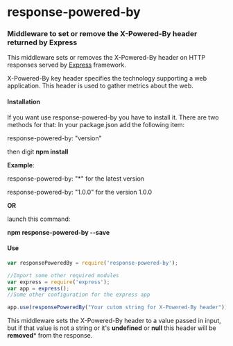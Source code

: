 # response-powered-by
### Middleware to set or remove the X-Powered-By header returned by Express

This middleware sets or removes the X-Powered-By header on HTTP responses served by [Express](http://expressjs.com/) framework.

X-Powered-By key header specifies the technology supporting a web application. This header is used to gather metrics about the web.

#### Installation
If you want use response-powered-by you have to install it. There are two methods for that:
In your package.json add the following item: 

response-powered-by: "version"

then digit **npm install**

**Example**:

response-powered-by: "*" for the latest version

response-powered-by: "1.0.0" for the version 1.0.0

**OR**

launch this command:

**npm  response-powered-by --save**

#### Use
```javascript
var responsePoweredBy = require('response-powered-by');

//Import some other required modules
var express = require('express');
var app = express();
//Some other configuration for the express app

app.use(responsePoweredBy("Your cutom string for X-Powered-By header"));

```
This middleware sets the X-Powered-By header to a value passed in input, but if that value is not a string or it's **undefined** or **null** this header will be **removed*** from the response.
